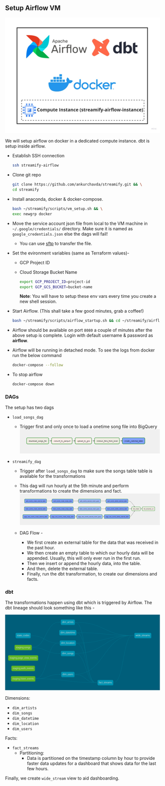 ## Setup Airflow VM

![airflow](../images/airflow.jpg)

We will setup airflow on docker in a dedicated compute instance. dbt is setup inside airflow.

- Establish SSH connection

  ```bash
  ssh streamify-airflow
  ```

- Clone git repo

  ```bash
  git clone https://github.com/ankurchavda/streamify.git && \
  cd streamify
  ```
- Install anaconda, docker & docker-compose.

  ```bash
  bash ~/streamify/scripts/vm_setup.sh && \
  exec newgrp docker
  ```
- Move the service account json file from local to the VM machine in `~/.google/credentials/` directory.  Make sure it is named as `google_credentials.json`  else the dags will fail!

  - You can use [sftp](https://youtu.be/ae-CV2KfoN0?t=2442) to transfer the file.

- Set the evironment variables (same as Terraform values)-

  - GCP Project ID

  - Cloud Storage Bucket Name

    ```bash
    export GCP_PROJECT_ID=project-id
    export GCP_GCS_BUCKET=bucket-name
    ```

    **Note**: You will have to setup these env vars every time you create a new shell session.

- Start Airflow. (This shall take a few good minutes, grab a coffee!)

  ```bash
  bash ~/streamify/scripts/airflow_startup.sh && cd ~/streamify/airflow
  ```

- Airflow should be available on port `8080` a couple of minutes after the above setup is complete. Login with default username & password as **airflow**.

- Airflow will be running in detached mode. To see the logs from docker run the below command

  ```bash
  docker-compose --follow
  ```

- To stop airflow

  ```bash
  docker-compose down
  ```

### DAGs

The setup has two dags
- `load_songs_dag`
  - Trigger first and only once to load a onetime song file into BigQuery
![songs_dag](../images/songs_dag.png)

- `streamify_dag`
  - Trigger after `load_songs_dag` to make sure the songs table table is available for the transformations
  - This dag will run hourly at the 5th minute and perform transformations to create the dimensions and fact.
![streamify_dag](../images/dag.png)

  - DAG Flow -
    - We first create an external table for the data that was received in the past hour.
    - We then create an empty table to which our hourly data will be appended. Usually, this will only ever run in the first run.
    - Then we insert or append the hourly data, into the table.
    - And then, delete the external table.
    - Finally, run the dbt transformation, to create our dimensions and facts.

### dbt

The transformations happen using dbt which is triggered by Airflow. The dbt lineage should look something like this -

![img](../images/dbt.png)

Dimensions:
- `dim_artists`
- `dim_songs`
- `dim_datetime`
- `dim_location`
- `dim_users`

Facts:
- `fact_streams`
  - Partitioning:
    - Data is partitioned on the timestamp column by hour to provide faster data updates for a dashboard that shows data for the last few hours.

Finally, we create `wide_stream` view to aid dashboarding.